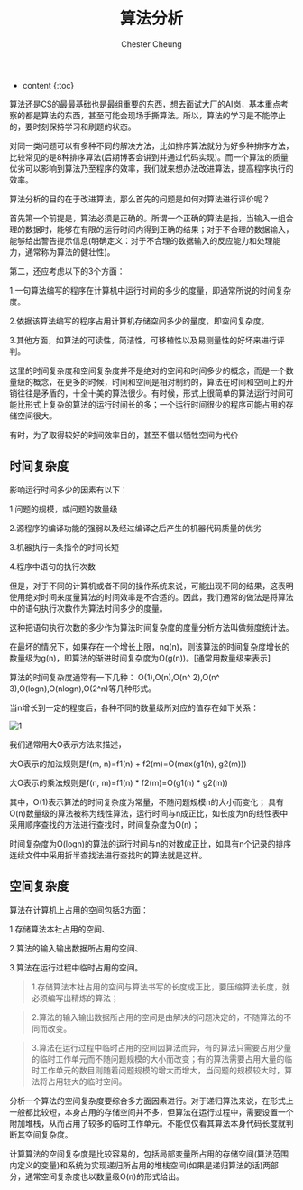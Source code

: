 ﻿---
layout: post
title:  "算法分析"
categories: algorithm
tags: algorithm
author: Chester Cheung
---

* content
{:toc}

算法还是CS的最最基础也是最组重要的东西，想去面试大厂的AI岗，基本重点考察的都是算法的东西，甚至可能会现场手撕算法。所以，算法的学习是不能停止的，要时刻保持学习和刷题的状态。



对同一类问题可以有多种不同的解决方法，比如排序算法就分为好多种排序方法，比较常见的是8种排序算法(后期博客会讲到并通过代码实现)。而一个算法的质量优劣可以影响到算法乃至程序的效率，我们就来想办法改进算法，提高程序执行的效率。



算法分析的目的在于改进算法，那么首先的问题是如何对算法进行评价呢？










首先第一个前提是，算法必须是正确的。所谓一个正确的算法是指，当输入一组合理的数据时，能够在有限的运行时间内得到正确的结果；对于不合理的数据输入，能够给出警告提示信息(明确定义：对于不合理的数据输入的反应能力和处理能力，通常称为算法的健壮性)。



第二，还应考虑以下的3个方面：



1.一句算法编写的程序在计算机中运行时间的多少的度量，即通常所说的时间复杂度。


2.依据该算法编写的程序占用计算机存储空间多少的量度，即空间复杂度。



3.其他方面，如算法的可读性，简洁性，可移植性以及易测量性的好坏来进行评判。



这里的时间复杂度和空间复杂度并不是绝对的空间和时间多少的概念，而是一个数量级的概念，在更多的时候，时间和空间是相对制约的，算法在时间和空间上的开销往往是矛盾的，十全十美的算法很少。有时候，形式上很简单的算法运行时间可能比形式上复杂的算法的运行时间长的多；一个运行时间很少的程序可能占用的存储空间很大。



有时，为了取得较好的时间效率目的，甚至不惜以牺牲空间为代价



## 时间复杂度


影响运行时间多少的因素有以下：



1.问题的规模，或问题的数量级


2.源程序的编译功能的强弱以及经过编译之后产生的机器代码质量的优劣


3.机器执行一条指令的时间长短


4.程序中语句的执行次数


但是，对于不同的计算机或者不同的操作系统来说，可能出现不同的结果，这表明使用绝对时间来度量算法的时间效率是不合适的。因此，我们通常的做法是将算法中的语句执行次数作为算法时间多少的度量。


这种把语句执行次数的多少作为算法时间复杂度的度量分析方法叫做频度统计法。



在最坏的情况下，如果存在一个增长上限，ng(n)，则该算法的时间复杂度增长的数量级为g(n)，即算法的渐进时间复杂度为O(g(n))。[通常用数量级来表示]



算法的时间复杂度通常有一下几种：
O(1),O(n),O(n^ 2),O(n^ 3),O(logn),O(nlogn),O(2^n)等几种形式。



当n增长到一定的程度后，各种不同的数量级所对应的值存在如下关系：

![1](https://img-blog.csdnimg.cn/20190524002523413.png?x-oss-process=image/watermark,type_ZmFuZ3poZW5naGVpdGk,shadow_10,text_aHR0cHM6Ly9ibG9nLmNzZG4ubmV0L3dlaXhpbl80NDM5MDE0NQ==,size_16,color_FFFFFF,t_70)



我们通常用大O表示方法来描述，


大O表示的加法规则是f(m, n)=f1(n) + f2(m)=O(max(g1(n), g2(m)))


大O表示的乘法规则是f(n, m)=f1(n) * f2(m)=O(g1(n) * g2(m))



其中，O(1)表示算法的时间复杂度为常量，不随问题规模n的大小而变化；
具有O(n)数量级的算法被称为线性算法，运行时间与n成正比，如长度为n的线性表中采用顺序查找的方法进行查找时，时间复杂度为O(n)；


时间复杂度为O(logn)的算法的运行时间与n的对数成正比，如具有n个记录的排序连续文件中采用折半查找法进行查找时的算法就是这样。



## 空间复杂度


算法在计算机上占用的空间包括3方面：


1.存储算法本社占用的空间、


2.算法的输入输出数据所占用的空间、


3.算法在运行过程中临时占用的空间。



> 1.存储算法本社占用的空间与算法书写的长度成正比，要压缩算法长度，就必须编写出精炼的算法；


> 2.算法的输入输出数据所占用的空间是由解决的问题决定的，不随算法的不同而改变。


> 3.算法在运行过程中临时占用的空间因算法而异，有的算法只需要占用少量的临时工作单元而不随问题规模的大小而改变；有的算法需要占用大量的临时工作单元的数目则随着问题规模的增大而增大，当问题的规模较大时，算法将占用较大的临时空间。



分析一个算法的空间复杂度要综合多方面因素进行。对于递归算法来说，在形式上一般都比较短，本身占用的存储空间并不多，但算法在运行过程中，需要设置一个附加堆栈，从而占用了较多的临时工作单元。不能仅仅看其算法本身代码长度就判断其空间复杂度。



计算算法的空间复杂度是比较容易的，包括局部变量所占用的存储空间(算法范围内定义的变量)和系统为实现递归所占用的堆栈空间(如果是递归算法的话)两部分，通常空间复杂度也以数量级O(n)的形式给出。
